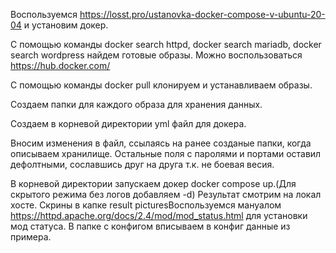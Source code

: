 Воспользуемся https://losst.pro/ustanovka-docker-compose-v-ubuntu-20-04 и установим докер.

С помощью команды docker search httpd, docker search mariadb, docker search wordpress найдем готовые образы. Можно воспользоваться https://hub.docker.com/

С помощью команды docker pull клонируем и устанавливаем образы.

Создаем папки для каждого образа для хранения данных.

Создаем в корневой директории yml файл для докера.

Вносим изменения в файл, ссылаясь на ранее созданые папки, когда описываем хранилище. Остальные поля с паролями и портами оставил дефолтными, сославшись друг на друга т.к. не боевая весия.

В корневой директории запускаем докер docker compose up.(Для скрытого режима без логов добавляем -d)
Результат смотрим на локал хосте. Скрины в капке result picturesВоспользуемся мануалом https://httpd.apache.org/docs/2.4/mod/mod_status.html для установки мод статуса.
В папке с конфигом вписываем в конфиг данные из примера.
